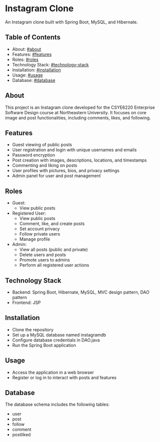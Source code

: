 # Instagram Clone

An Instagram clone built with Spring Boot, MySQL, and Hibernate.

## Table of Contents
- About: [#about](https://github.com/Abhinav-Choudhary/Instagram-clone?tab=readme-ov-file#about)
- Features: [#features](https://github.com/Abhinav-Choudhary/Instagram-clone?tab=readme-ov-file#features)
- Roles: [#roles](https://github.com/Abhinav-Choudhary/Instagram-clone?tab=readme-ov-file#roles)
- Technology Stack: [#technology-stack](https://github.com/Abhinav-Choudhary/Instagram-clone?tab=readme-ov-file#technology-stack)
- Installation: [#installation](https://github.com/Abhinav-Choudhary/Instagram-clone?tab=readme-ov-file#installation)
- Usage: [#usage](https://github.com/Abhinav-Choudhary/Instagram-clone?tab=readme-ov-file#usage)
- Database: [#database](https://github.com/Abhinav-Choudhary/Instagram-clone?tab=readme-ov-file#database)

## About
This project is an Instagram clone developed for the CSYE6220 Enterprise Software Design course at Northeastern University. It focuses on core image and post functionalities, including comments, likes, and following.

## Features
- Guest viewing of public posts
- User registration and login with unique usernames and emails
- Password encryption
- Post creation with images, descriptions, locations, and timestamps
- Commenting and liking on posts
- User profiles with pictures, bios, and privacy settings
- Admin panel for user and post management

## Roles
- Guest:
  - View public posts
- Registered User:
  - View public posts
  - Comment, like, and create posts
  - Set account privacy
  - Follow private users
  - Manage profile
- Admin:
  - View all posts (public and private)
  - Delete users and posts
  - Promote users to admins
  - Perform all registered user actions

## Technology Stack
- Backend: Spring Boot, Hibernate, MySQL, MVC design pattern, DAO pattern
- Frontend: JSP

## Installation
- Clone the repository
- Set up a MySQL database named instagramdb
- Configure database credentials in DAO.java
- Run the Spring Boot application

## Usage
- Access the application in a web browser
- Register or log in to interact with posts and features

## Database
The database schema includes the following tables:
- user
- post
- follow
- comment
- postliked